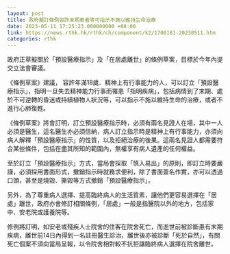 ```yaml
---
layout: post
title: 政府擬訂條例容許末期患者等可指示不施以維持生命治療
date: 2023-05-11 17:25:23.000000000 +08:00
link: https://news.rthk.hk/rthk/ch/component/k2/1700181-20230511.htm
categories: rthk
---
```


政府正草擬關於「預設醫療指示」及「在居處離世」的條例草案，目標於今年內提交立法會審議。

《條例草案》建議， 容許年滿18歲、精神上有行事能力的人，可以訂立「預設醫療指示」，指明一旦失去精神能力行事而罹患「指明疾病」，包括病情到了末期、處於不可逆轉的昏迷或持續植物人狀況等，可以指示不施以維持生命的治療，或者不進行心肺復甦。

《條例草案》將會訂明，訂立預設醫療指示時，必須有兩名見證人在場，其中一人必須是醫生，這名醫生亦必須信納，病人訂立指示時是精神上有行事能力，亦須向病人解釋「預設醫療指示」的性質，以及拒絕治療的後果。這兩名見證人都需要符合某些條件，包括在盡其所知的範圍內，無權享有病人遺產的任何權益。

至於訂立「預設醫療指示」方式，當局會採取「慎入易出」的原則，即訂立時要嚴謹，必須採用書面形式，撤銷指示時就務求便利，除了書面簽名作實，亦可以透過口頭，甚至是燒毀、撕毀等方式撤銷「預設醫療指示」。

另外，為了尊重病人選擇、提高臨終病人的生活質素，讓他們更容易選擇在「居處」離世，政府亦會修訂相關條例，「居處」一般是指醫院以外的地方，包括家中、安老院或護養院等。

修例將訂明，如安老或殘疾人士院舍的住客在院舍死亡，而逝世前被診斷患有末期疾病，離世前14日內得到一名註冊醫生診治，離世後亦被診斷「死於自然」，有關死亡個案不須向當局呈報，以令院舍相對較不抗拒讓臨終病人選擇在院舍離世。
